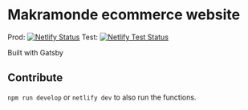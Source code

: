 # Makramonde ecommerce website

Prod: [![Netlify Status](https://api.netlify.com/api/v1/badges/82dc858d-af2b-4016-ba46-5c945299699d/deploy-status)](https://app.netlify.com/sites/makramonde/deploys)
Test: [![Netlify Test Status](https://api.netlify.com/api/v1/badges/dc94990c-bc6b-402b-981f-e56f5dd378ca/deploy-status)](https://app.netlify.com/sites/makramonde-test/deploys)

Built with Gatsby

## Contribute

`npm run develop` or `netlify dev` to also run the functions.
